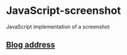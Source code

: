 # JavaScript-screenshot
JavaScript implementation of a screenshot
##  [Blog address](https://blog.csdn.net/caomage/article/details/81168201)
